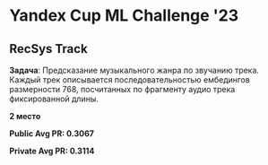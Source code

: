 # Yandex Cup ML Challenge '23
## RecSys Track

**Задача**: Предсказание музыкального жанра по звучанию трека. Каждый трек описывается последовательностью ембедингов размерности 768, посчитанных по фрагменту аудио трека фиксированной длины.


**2 место** 

**Public Avg PR: 0.3067**

**Private Avg PR: 0.3114**
